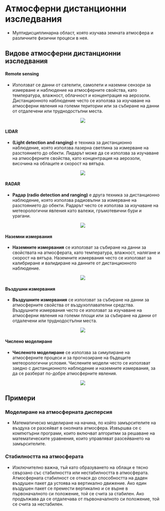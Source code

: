 # Атмосферни дистанционни изследвания
- Mултидисциплинарна област, която изучава земната атмосфера и различните физични процеси в нея. 


## **Видове атмосферни дистанционни изследвания**

#### Remote sensing
- Използват се данни от сателити, самолети и наземни сензори за измерване и наблюдение на атмосферните свойства, като температура, влажност, облачност и концентрация на аерозоли. Дистанционното наблюдение често се използва за изучаване на атмосферни явления на големи територии или за събиране на данни от отдалечени или труднодостъпни места.
<p align="center">
  <img src="https://cdn1.byjus.com/wp-content/uploads/2023/03/Remote-Sensing.png" />
</p>


#### LIDAR
-  **(Light detection and ranging)** е техника за дистанционно наблюдение, която използва лазерна светлина за измерване на разстоянието до обекти. Лидарът може да се използва за изучаване на атмосферните свойства, като концентрация на аерозоли, височина на облаците и скорост на вятъра.

<p align="center">
  <img src="https://images.fineartamerica.com/images-medium-large-5/lidar-laser-atmospheric-research-patrick-landmannscience-photo-library.jpg" />
</p>

  #### RADAR
 - **Радар (radio detection and ranging)** е друга техника за дистанционно наблюдение, която използва радиовълни за измерване на разстоянието до обекти. Радарът често се използва за изучаване на метеорологични явления като валежи, гръмотевични бури и урагани.

<p align="center">
  <img src="https://www.eol.ucar.edu/sites/default/files/files_live/private/DSC00758.JPG" />
</p>

#### Наземни измервания
- **Наземните измервания** се използват за събиране на данни за свойствата на атмосферата, като температура, влажност, налягане и скорост на вятъра. Наземните измервания често се използват за калибриране и валидиране на данните от дистанционното наблюдение.
<p align="center">
  <img src="https://www.eol.ucar.edu/sites/default/files/files_live/private/SMARTR_800.jpg" />
</p>

#### Въздушни измервания
- **Въздушните измервания** се използват за събиране на данни за атмосферните свойства от въздухоплавателни средства. Въздушните измервания често се използват за изучаване на атмосферни явления на големи площи или за събиране на данни от отдалечени или труднодостъпни места.
<p align="center">
  <img src="https://qtxasset.com/files/sensorsmag/nodes/2016/22743/FIG_1a.png" />
</p>

#### Числено моделиране
- **Численото моделиране** се използва за симулиране на атмосферните процеси и за прогнозиране на бъдещите метеорологични условия. Числените модели често се използват заедно с дистанционното наблюдение и наземните измервания, за да се разберат по-добре атмосферните явления.
<p align="center">
  <img src="https://www.atmos.colostate.edu/images/tool_model.png" />
</p>

## Примери 

### Mоделиране на атмосферната дисперсия
- Mатематическо моделиране на начина, по който замърсителите на въздуха се разсейват в околната атмосфера. Извършва се с компютърни програми, които включват алгоритми за решаване на математическите уравнения, които управляват разсейването на замърсителите.

### Cтабилността на атмосферата
- Изключително важна, тъй като образуването на облаци е тясно свързано със стабилността или нестабилността в атмосферата. Атмосферната стабилност се отнася до способността на даден въздушен пакет да устоява на вертикално движение. Ако един въздушен пакет се премести вертикално и се върне в първоначалното си положение, той се счита за стабилен. Ако продължава да се отдалечава от първоначалното си положение, той се счита за нестабилен.
